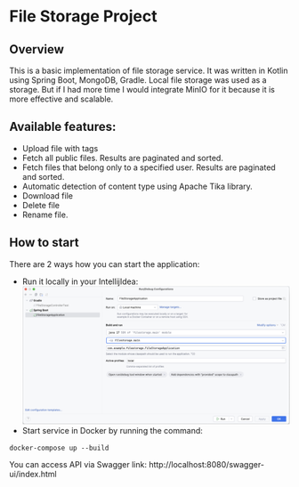 # File Storage Project

## Overview
This is a basic implementation of file storage service. It was written in Kotlin using Spring Boot, MongoDB, Gradle.
Local file storage was used as a storage. But if I had more time I would integrate MinIO for it because it is more
effective and scalable.

## Available features:
* Upload file with tags
* Fetch all public files. Results are paginated and sorted.
* Fetch files that belong only to a specified user. Results are paginated and sorted.
* Automatic detection of content type using Apache Tika library.
* Download file
* Delete file
* Rename file.

## How to start
There are 2 ways how you can start the application:

* Run it locally in your IntellijIdea:
![Local Intellij configuration](/documentation/application_config.png)
* Start service in Docker by running the command:
```ssh
docker-compose up --build
```
You can access API via Swagger link: http://localhost:8080/swagger-ui/index.html
